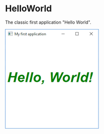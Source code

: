 # HelloWorld

The classic first application "Hello World".

![GitHub Logo](../../docs/Pictures/HelloWorld.png)
